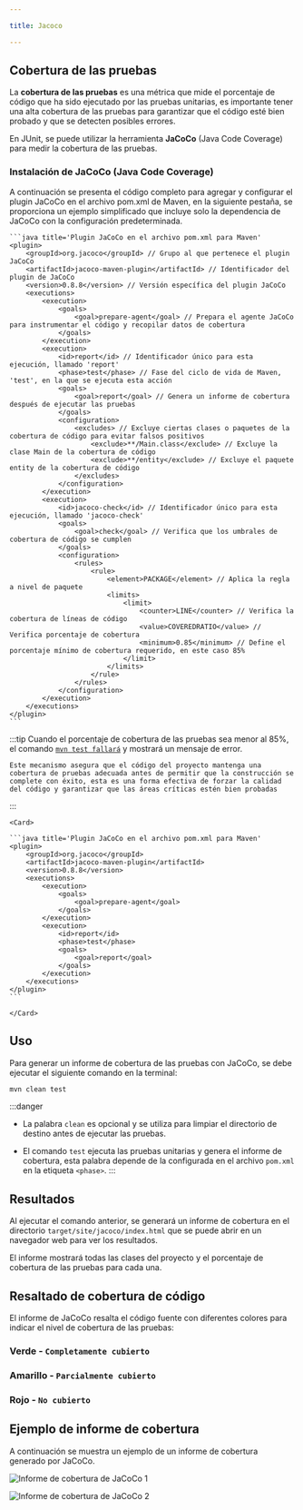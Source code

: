 ```yaml
--- 

title: Jacoco

---
```



## Cobertura de las pruebas

La **cobertura de las pruebas** es una métrica que mide el porcentaje de código que ha sido ejecutado por las pruebas unitarias, es importante tener una alta cobertura de las pruebas para garantizar que el código esté bien probado y que se detecten posibles errores.

En JUnit, se puede utilizar la herramienta **JaCoCo** (Java Code Coverage) para medir la cobertura de las pruebas.

<Card>

### Instalación de JaCoCo (Java Code Coverage)

A continuación se presenta el código completo para agregar y configurar el plugin JaCoCo en el archivo pom.xml de Maven, en la siguiente pestaña, se proporciona un ejemplo simplificado que incluye solo la dependencia de JaCoCo con la configuración predeterminada.

<Tabs>
  <TabItem value="Importación extensa" label="Importación extensa">

  <Card>
    
    ```java title='Plugin JaCoCo en el archivo pom.xml para Maven'
    <plugin>
        <groupId>org.jacoco</groupId> // Grupo al que pertenece el plugin JaCoCo
        <artifactId>jacoco-maven-plugin</artifactId> // Identificador del plugin de JaCoCo
        <version>0.8.8</version> // Versión específica del plugin JaCoCo
        <executions>
            <execution>
                <goals>
                    <goal>prepare-agent</goal> // Prepara el agente JaCoCo para instrumentar el código y recopilar datos de cobertura 
                </goals>
            </execution>
            <execution>
                <id>report</id> // Identificador único para esta ejecución, llamado 'report' 
                <phase>test</phase> // Fase del ciclo de vida de Maven, 'test', en la que se ejecuta esta acción 
                <goals>
                    <goal>report</goal> // Genera un informe de cobertura después de ejecutar las pruebas 
                </goals>
                <configuration>
                    <excludes> // Excluye ciertas clases o paquetes de la cobertura de código para evitar falsos positivos
                        <exclude>**/Main.class</exclude> // Excluye la clase Main de la cobertura de código
                        <exclude>**/entity</exclude> // Excluye el paquete entity de la cobertura de código
                    </excludes>
                </configuration>
            </execution>
            <execution>
                <id>jacoco-check</id> // Identificador único para esta ejecución, llamado 'jacoco-check' 
                <goals>
                    <goal>check</goal> // Verifica que los umbrales de cobertura de código se cumplen 
                </goals>
                <configuration>
                    <rules>
                        <rule>
                            <element>PACKAGE</element> // Aplica la regla a nivel de paquete 
                            <limits> 
                                <limit>
                                    <counter>LINE</counter> // Verifica la cobertura de líneas de código
                                    <value>COVEREDRATIO</value> // Verifica porcentaje de cobertura
                                    <minimum>0.85</minimum> // Define el porcentaje mínimo de cobertura requerido, en este caso 85%
                                </limit>
                            </limits>
                        </rule>
                    </rules>
                </configuration>
            </execution>
        </executions>
    </plugin>
    ```    

:::tip
    Cuando el porcentaje de cobertura de las pruebas sea menor al 85%, el comando [`mvn test fallará`](#uso) y mostrará un mensaje de error. 
    
    Este mecanismo asegura que el código del proyecto mantenga una cobertura de pruebas adecuada antes de permitir que la construcción se complete con éxito, esta es una forma efectiva de forzar la calidad del código y garantizar que las áreas críticas estén bien probadas
:::    

  </Card>

  </TabItem>  

  <TabItem value="Importación simple" label="Importación simple">
    
    <Card>
        
    ```java title='Plugin JaCoCo en el archivo pom.xml para Maven'
    <plugin>
        <groupId>org.jacoco</groupId>
        <artifactId>jacoco-maven-plugin</artifactId>
        <version>0.8.8</version>
        <executions>
            <execution>
                <goals>
                    <goal>prepare-agent</goal>
                </goals>
            </execution>
            <execution>
                <id>report</id>
                <phase>test</phase>
                <goals>
                    <goal>report</goal>
                </goals>
            </execution>
        </executions>
    </plugin>
    ```

    </Card>

  </TabItem>
</Tabs>

</Card>

<Card>
    
## Uso

Para generar un informe de cobertura de las pruebas con JaCoCo, se debe ejecutar el siguiente comando en la terminal:

```bash
mvn clean test
```

:::danger
- La palabra `clean` es opcional y se utiliza para limpiar el directorio de destino antes de ejecutar las pruebas.

- El comando `test` ejecuta las pruebas unitarias y genera el informe de cobertura, esta palabra depende de la configurada en el archivo `pom.xml` en la etiqueta `<phase>`.
:::

</Card>

<Card>
    
## Resultados

Al ejecutar el comando anterior, se generará un informe de cobertura en el directorio `target/site/jacoco/index.html` que se puede abrir en un navegador web para ver los resultados.

El informe mostrará todas las clases del proyecto y el porcentaje de cobertura de las pruebas para cada una.

<Card>
   
## Resaltado de cobertura de código
 
El informe de JaCoCo resalta el código fuente con diferentes colores para indicar el nivel de cobertura de las pruebas:

<Card color='green'>
    
### Verde - `Completamente cubierto`

</Card>

<Card color='yellow'>
    
### Amarillo - `Parcialmente cubierto`

</Card>

<Card color='red'>
    
### Rojo - `No cubierto`

</Card>

</Card>

</Card>

<Card>

## Ejemplo de informe de cobertura

A continuación se muestra un ejemplo de un informe de cobertura generado por JaCoCo.

![Informe de cobertura de JaCoCo 1](informeDeCobertura1.png)

![Informe de cobertura de JaCoCo 2](informeDeCobertura2.png)

</Card>